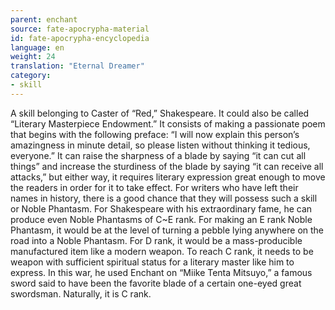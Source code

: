 ```yaml
---
parent: enchant
source: fate-apocrypha-material
id: fate-apocrypha-encyclopedia
language: en
weight: 24
translation: "Eternal Dreamer"
category:
- skill
---
```


A skill belonging to Caster of “Red,” Shakespeare. It could also be called “Literary Masterpiece Endowment.” It consists of making a passionate poem that begins with the following preface: “I will now explain this person’s amazingness in minute detail, so please listen without thinking it tedious, everyone.” It can raise the sharpness of a blade by saying “it can cut all things” and increase the sturdiness of the blade by saying “it can receive all attacks,” but either way, it requires literary expression great enough to move the readers in order for it to take effect.
For writers who have left their names in history, there is a good chance that they will possess such a skill or Noble Phantasm.
For Shakespeare with his extraordinary fame, he can produce even Noble Phantasms of C~E rank. For making an E rank Noble Phantasm, it would be at the level of turning a pebble lying anywhere on the road into a Noble Phantasm. For D rank, it would be a mass-producible manufactured item like a modern weapon. To reach C rank, it needs to be weapon with sufficient spiritual status for a literary master like him to express.
In this war, he used Enchant on “Miike Tenta Mitsuyo,” a famous sword said to have been the favorite blade of a certain one-eyed great swordsman. Naturally, it is C rank.
